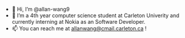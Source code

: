 - 👋 Hi, I’m @allan-wang9
- 👀 I’m a 4th year computer science student at Carleton Univerity and currently interning at Nokia as an Software Developer.
- 📫 You can reach me at <allanwang@cmail.carleton.ca> !

<!---
allan-wang9/allan-wang9 is a ✨ special ✨ repository because its `README.md` (this file) appears on your GitHub profile.
You can click the Preview link to take a look at your changes.
--->
